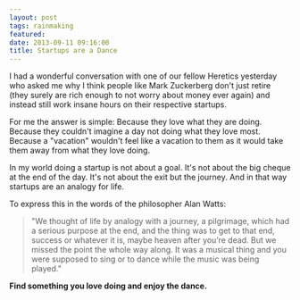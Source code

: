 ```yaml
---
layout: post
tags: rainmaking
featured: 
date: 2013-09-11 09:16:00
title: Startups are a Dance
---
```

I had a wonderful conversation with one of our fellow Heretics yesterday who asked me why I think people like Mark Zuckerberg don't just retire (they surely are rich enough to not worry about money ever again) and instead still work insane hours on their respective startups.

For me the answer is simple: Because they love what they are doing. Because they couldn't imagine a day not doing what they love most. Because a "vacation" wouldn't feel like a vacation to them as it would take them away from what they love doing.

In my world doing a startup is not about a goal. It's not about the big cheque at the end of the day. It's not about the exit but the journey. And in that way startups are an analogy for life.

To express this in the words of the philosopher Alan Watts:

> "We thought of life by analogy with a journey, a pilgrimage, which had a serious purpose at the end, and the thing was to get to that end, success or whatever it is, maybe heaven after you’re dead. But we missed the point the whole way along. It was a musical thing and you were supposed to sing or to dance while the music was being played."

**Find something you love doing and enjoy the dance.**